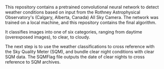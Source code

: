 This repository contains a pretrained convolutional neural network to detect weather conditions based on input from the Rothney Astrophysical Observatory's (Calgary, Alberta, Canada) All Sky Camera. The network was trained on a local machine, and this repository contains the final algorithm.

It classifies images into one of six categories, ranging from daytime (overexposed images), to clear, to cloudy. 

The next step is to use the weather classifications to cross reference with the Sky Quality Meter (SQM), and bundle clear night conditions with clear SQM data. The SQMFlag file outputs the date of clear nights to cross reference to SQM archives.
